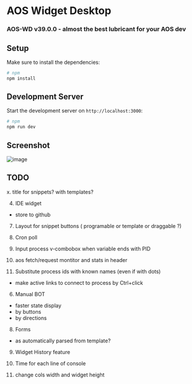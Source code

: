 # AOS Widget Desktop

### AOS-WD v39.0.0 - almost the best lubricant for your AOS dev

## Setup

Make sure to install the dependencies:

```bash
# npm
npm install
```

## Development Server

Start the development server on `http://localhost:3000`:

```bash
# npm
npm run dev
```

## Screenshot

![image](https://github.com/tsol/aos-wd/assets/1220139/84c9ae8f-5f42-4b4e-801e-28d63d8eec62)


## TODO

x. title for snippets? with templates?

4. IDE widget
 - store to github

7. Layout for snippet buttons ( programable or template or draggable ?)

2. Cron poll

3. Input process v-combobox when variable ends with PID

5. aos fetch/request montitor and stats in header


2. Substitute process ids with known names (even if with dots)
 - make active links to connect to process by Ctrl+click
 
6. Manual BOT
 - faster state display
 - by buttons
 - by directions
 
8. Forms 
 - as automatically parsed from template?

9. Widget History feature

10. Time for each line of console

11. change cols width and widget height

